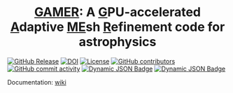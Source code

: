 <h1 align="center">
<a href="">GAMER</a>: A <a href="">G</a>PU-accelerated<br>
<a href="">A</a>daptive <a href="">ME</a>sh <a href="">R</a>efinement code for astrophysics
</h1>

[![GitHub Release](https://img.shields.io/github/v/release/gamer-project/gamer)](https://github.com/gamer-project/gamer/releases)
[![DOI](https://zenodo.org/badge/DOI/10.5281/zenodo.15036956.svg)](https://doi.org/10.5281/zenodo.15036956)
[![License](https://img.shields.io/badge/License-BSD%203--Clause-blue.svg)](https://github.com/gamer-project/gamer?tab=License-1-ov-file)
[![GitHub contributors](https://img.shields.io/github/contributors/gamer-project/gamer)](https://github.com/gamer-project/gamer/graphs/contributors)
[![GitHub commit activity](https://img.shields.io/github/commit-activity/m/gamer-project/gamer)](https://github.com/gamer-project/gamer/pulse)
[![Dynamic JSON Badge](https://img.shields.io/badge/dynamic/json?url=https%3A%2F%2Fapi.crossref.org%2Fworks%2F10.1088%2F0067-0049%2F186%2F2%2F457&query=%24.message.is-referenced-by-count&label=GAMER-1%20Citations)](https://iopscience.iop.org/article/10.1088/0067-0049/186/2/457)
[![Dynamic JSON Badge](https://img.shields.io/badge/dynamic/json?url=https%3A%2F%2Fapi.crossref.org%2Fworks%2F10.1093%2Fmnras%2Fsty2586&query=%24.message.is-referenced-by-count&label=GAMER-2%20Citations)](https://academic.oup.com/mnras/article/481/4/4815/5106358)


Documentation: [wiki](https://github.com/gamer-project/gamer/wiki)
